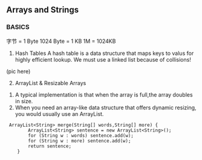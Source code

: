 ## Arrays and Strings

### BASICS
字节 = 1 Byte
1024 Byte = 1 KB
1M = 1024KB
1. Hash Tables
A hash table is a data structure that maps keys to valus for highly efficient lookup.
We must use a linked list because of collisions!

(pic here)

2. ArrayList & Resizable Arrays

1) A typical implementation is that when the array is full,the array doubles in size.
2) When you need an array-like data structure that offers dynamic resizing, you would usually use an ArrayList.
```
 ArrayList<String> merge(String[] words,String[] more) {
        ArrayList<String> sentence = new ArrayList<String>();
        for (String w : words) sentence.add(w);
        for (String w : more) sentence.add(w);
        return sentence;
    }
```